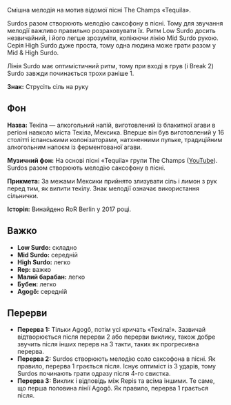 Смішна мелодія на мотив відомої пісні The Champs «Tequila».

Surdos разом створюють мелодію саксофону в пісні. Тому для звучання мелодії
важливо правильно розраховувати їх. Ритм Low Surdo досить незвичайний, і його
легше зрозуміти, копіюючи лінію Mid Surdo рукою. Серія High Surdo дуже проста,
тому одна людина може грати разом у Mid & High Surdo.

Лінія Surdo має оптимістичний ритм, тому при вході в грув (і Break 2) Surdo
завжди починається трохи раніше 1.

**Знак:** Струсіть сіль на руку

## Фон

**Назва:** Текіла — алкогольний напій, виготовлений із блакитної агави в регіоні
навколо міста Текіла, Мексика. Вперше він був виготовлений у 16 столітті
іспанськими колонізаторами, натхненними пульке, традиційним алкогольним напоєм
із ферментованої агави.

**Музичний фон:** На основі пісні «Tequila» групи The Champs
([YouTube](https://youtu.be/Uyl7GP_VMJY?t=20)). Surdos разом створюють мелодію
саксофону в пісні.

**Прикмета:** За межами Мексики прийнято злизувати сіль і лимон з рук перед тим,
як випити текілу. Знак мелодії означає використання сільнички.

**Історія:** Винайдено RoR Berlin у 2017 році.

## Важко

* **Low Surdo:** складно
* **Mid Surdo:** середній
* **High Surdo:** легко
* **Rep:** важко
* **Малий барабан:** легко
* **Бубен:** легко
* **Agogô:** середній

## Перерви

* **Перерва 1:** Тільки Agogô, потім усі кричать «Текіла!». Зазвичай
  відтворюється після перерви 2 або перерви виклику, також добре звучить після
  інших перерв на 3 такти, таких як прогресивна перерва.
* **Перерва 2:** Surdos створюють мелодію соло саксофона в пісні. Як правило,
  перерва 1 грається після. Існує оптиміст із 3 ударів, тому Surdos починають
  грати одразу після 4-го свистка.
* **Перерва 3:** Виклик і відповідь між Repis та всіма іншими. Те саме, що перша
  половина лінії Agogô. Як правило, перерва 1 грається після.
